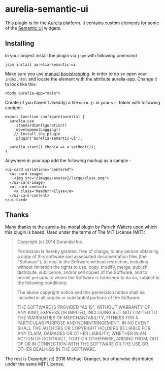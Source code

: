 # aurelia-semantic-ui

This plugin is for the [Aurelia](http://www.aurelia.io/) platform. It contains custom elements for some of the [Semantic UI](http://semantic-ui.com/) widgets.


## Installing

In your project install the plugin via `jspm` with following command

    jspm install aurelia-semantic-ui

Make sure you use [manual bootstrapping](http://aurelia.io/docs#startup-and-configuration). In order to do so open your `index.html` and locate the element with the attribute aurelia-app. Change it to look like this:

    <body aurelia-app="main">

Create (if you haven't already) a file `main.js` in your `src` folder with following content:

    export function configure(aurelia) {
      aurelia.use
        .standardConfiguration()
        .developmentLogging()
        // Install the plugin
        .plugin('aurelia-semantic-ui');

      aurelia.start().then(a => a.setRoot());
    }

Anywhere in your app add the following markup as a sample -

    <ui-card variations="centered">
      <ui-card-image>
        <img src="/images/avatar2/large/elyse.png">
      </ui-card-image>
      <ui-card-content>
        <a class="header">Elyse</a>
      </ui-card-content>
    </ui-card>


## Thanks

Many thanks to the [aurelia-bs-modal](https://github.com/PWKad/aurelia-bs-modal) plugin by Patrick Walters upon which this plugin is based. Used under the terms of The MIT License (MIT):

> Copyright (c) 2014 Durandal Inc.
> 
> Permission is hereby granted, free of charge, to any person obtaining a copy
> of this software and associated documentation files (the "Software"), to deal
> in the Software without restriction, including without limitation the rights
> to use, copy, modify, merge, publish, distribute, sublicense, and/or sell
> copies of the Software, and to permit persons to whom the Software is
> furnished to do so, subject to the following conditions:
> 
> The above copyright notice and this permission notice shall be included in all
> copies or substantial portions of the Software.
> 
> THE SOFTWARE IS PROVIDED "AS IS", WITHOUT WARRANTY OF ANY KIND, EXPRESS OR
> IMPLIED, INCLUDING BUT NOT LIMITED TO THE WARRANTIES OF MERCHANTABILITY,
> FITNESS FOR A PARTICULAR PURPOSE AND NONINFRINGEMENT. IN NO EVENT SHALL THE
> AUTHORS OR COPYRIGHT HOLDERS BE LIABLE FOR ANY CLAIM, DAMAGES OR OTHER
> LIABILITY, WHETHER IN AN ACTION OF CONTRACT, TORT OR OTHERWISE, ARISING FROM,
> OUT OF OR IN CONNECTION WITH THE SOFTWARE OR THE USE OR OTHER DEALINGS IN THE
> SOFTWARE.

The rest is Copyright (c) 2016 Michael Granger, but otherwise distributed under the same MIT License.


